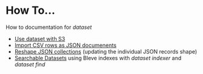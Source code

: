 
# How To...

How to documentation for _dataset_

+ [Use dataset with S3](use-dataset-with-s3.html)
+ [Import CSV rows as JSON documenents](import-csv-rows-as-json-documents.html)
+ [Reshape JSON collections](reshape-json-collections.html) (updating the individual JSON records shape)
+ [Searchable Datasets](searchable-datasets.html) using Bleve indexes with _dataset indexer_ and _dataset find_

